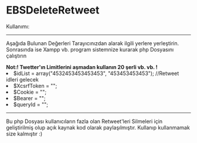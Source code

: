 # EBSDeleteRetweet
Kullanımı:
<hr>
<p>Aşağıda Bulunan Değerleri Tarayıcınızdan alarak ilgili yerlere yerleştirin. Sonrasında ise Xampp vb. program sistemnize kurarak php Dosyasını çalıştırın</p>
<b>Not:! Twetter'ın Limitlerini aşmadan kullanın 20 şerli vb. vb. !</b>
<li>$idList = array("4532453453453453", "453453453453"); //Retweet  idleri gelecek</li>
<li>$XcsrfToken = "";</li>
<li>$Cookie = "";</li>
<li>$Bearer = "";</li>
<li>$queryId = "";</li>
<hr>
Bu php Dosyası kullanıcıların fazla olan Retweet'leri Silmeleri için geliştirilmiş olup açık kaynak kod olarak paylaşılmıştır. 
Kullanıp kullanmamak size kalmıştır :)
